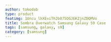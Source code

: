 ```yaml
---
author: tokodab
type: product
featimg: 1Uncu_lhXEviTh2b075OGJEKZjnZDQMVo
title: Sombra Overwatch Samsung Galaxy S9 Case
tags: [samsung, galaxy, s9]
category: [samsung]
---
```

